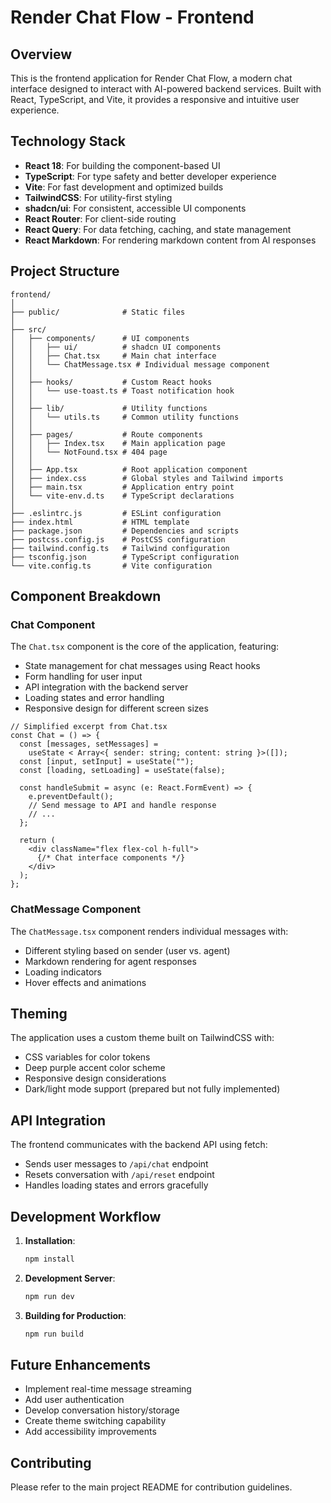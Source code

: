 # Render Chat Flow - Frontend

## Overview

This is the frontend application for Render Chat Flow, a modern chat interface designed to interact with AI-powered backend services. Built with React, TypeScript, and Vite, it provides a responsive and intuitive user experience.

## Technology Stack

- **React 18**: For building the component-based UI
- **TypeScript**: For type safety and better developer experience
- **Vite**: For fast development and optimized builds
- **TailwindCSS**: For utility-first styling
- **shadcn/ui**: For consistent, accessible UI components
- **React Router**: For client-side routing
- **React Query**: For data fetching, caching, and state management
- **React Markdown**: For rendering markdown content from AI responses

## Project Structure

```
frontend/
│
├── public/              # Static files
│
├── src/
│   ├── components/      # UI components
│   │   ├── ui/          # shadcn UI components
│   │   ├── Chat.tsx     # Main chat interface
│   │   └── ChatMessage.tsx # Individual message component
│   │
│   ├── hooks/           # Custom React hooks
│   │   └── use-toast.ts # Toast notification hook
│   │
│   ├── lib/             # Utility functions
│   │   └── utils.ts     # Common utility functions
│   │
│   ├── pages/           # Route components
│   │   ├── Index.tsx    # Main application page
│   │   └── NotFound.tsx # 404 page
│   │
│   ├── App.tsx          # Root application component
│   ├── index.css        # Global styles and Tailwind imports
│   ├── main.tsx         # Application entry point
│   └── vite-env.d.ts    # TypeScript declarations
│
├── .eslintrc.js         # ESLint configuration
├── index.html           # HTML template
├── package.json         # Dependencies and scripts
├── postcss.config.js    # PostCSS configuration
├── tailwind.config.ts   # Tailwind configuration
├── tsconfig.json        # TypeScript configuration
└── vite.config.ts       # Vite configuration
```

## Component Breakdown

### Chat Component

The `Chat.tsx` component is the core of the application, featuring:

- State management for chat messages using React hooks
- Form handling for user input
- API integration with the backend server
- Loading states and error handling
- Responsive design for different screen sizes

```tsx
// Simplified excerpt from Chat.tsx
const Chat = () => {
  const [messages, setMessages] =
    useState < Array<{ sender: string; content: string }>([]);
  const [input, setInput] = useState("");
  const [loading, setLoading] = useState(false);

  const handleSubmit = async (e: React.FormEvent) => {
    e.preventDefault();
    // Send message to API and handle response
    // ...
  };

  return (
    <div className="flex flex-col h-full">
      {/* Chat interface components */}
    </div>
  );
};
```

### ChatMessage Component

The `ChatMessage.tsx` component renders individual messages with:

- Different styling based on sender (user vs. agent)
- Markdown rendering for agent responses
- Loading indicators
- Hover effects and animations

## Theming

The application uses a custom theme built on TailwindCSS with:

- CSS variables for color tokens
- Deep purple accent color scheme
- Responsive design considerations
- Dark/light mode support (prepared but not fully implemented)

## API Integration

The frontend communicates with the backend API using fetch:

- Sends user messages to `/api/chat` endpoint
- Resets conversation with `/api/reset` endpoint
- Handles loading states and errors gracefully

## Development Workflow

1. **Installation**:

   ```bash
   npm install
   ```

2. **Development Server**:

   ```bash
   npm run dev
   ```

3. **Building for Production**:
   ```bash
   npm run build
   ```

## Future Enhancements

- Implement real-time message streaming
- Add user authentication
- Develop conversation history/storage
- Create theme switching capability
- Add accessibility improvements

## Contributing

Please refer to the main project README for contribution guidelines.
